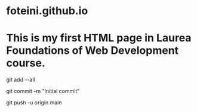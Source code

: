 # foteini.github.io

<!DOCTYPE html>
<html>
<body>
<h1>This is my first HTML page in Laurea Foundations of Web Development course.</h1>
</body>
</html>

git add --all

git commit -m "Initial commit"

git push -u origin main
